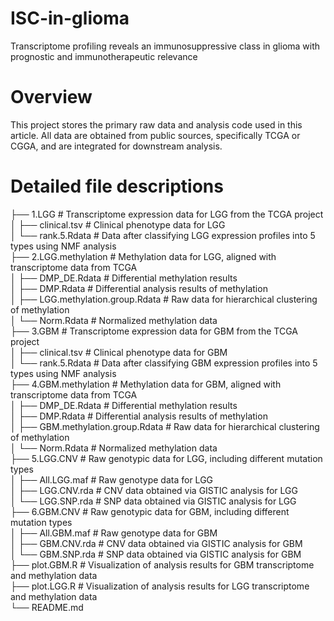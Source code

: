 # ISC-in-glioma
Transcriptome profiling reveals an immunosuppressive class in glioma with prognostic and immunotherapeutic relevance

# Overview
This project stores the primary raw data and analysis code used in this article. All data are obtained from public sources, specifically TCGA or CGGA, and are integrated for downstream analysis.

# Detailed file descriptions
├── 1.LGG                     	# Transcriptome expression data for LGG from the TCGA project  
│   ├── clinical.tsv          	# Clinical phenotype data for LGG  
│   └── rank.5.Rdata          	# Data after classifying LGG expression profiles into 5 types using NMF analysis  
├── 2.LGG.methylation         	# Methylation data for LGG, aligned with transcriptome data from TCGA  
│   ├── DMP_DE.Rdata                  # Differential methylation results  
│   ├── DMP.Rdata                     # Differential analysis results of methylation  
│   ├── LGG.methylation.group.Rdata   # Raw data for hierarchical clustering of methylation  
│   └── Norm.Rdata                    # Normalized methylation data  
├── 3.GBM                     # Transcriptome expression data for GBM from the TCGA project  
│   ├── clinical.tsv          # Clinical phenotype data for GBM  
│   └── rank.5.Rdata          # Data after classifying GBM expression profiles into 5 types using NMF analysis  
├── 4.GBM.methylation         # Methylation data for GBM, aligned with transcriptome data from TCGA  
│   ├── DMP_DE.Rdata                  # Differential methylation results  
│   ├── DMP.Rdata                     # Differential analysis results of methylation  
│   ├── GBM.methylation.group.Rdata   # Raw data for hierarchical clustering of methylation  
│   └── Norm.Rdata                    # Normalized methylation data  
├── 5.LGG.CNV           # Raw genotypic data for LGG, including different mutation types  
│   ├── All.LGG.maf     # Raw genotype data for LGG  
│   ├── LGG.CNV.rda     # CNV data obtained via GISTIC analysis for LGG  
│   └── LGG.SNP.rda     # SNP data obtained via GISTIC analysis for LGG  
├── 6.GBM.CNV           # Raw genotypic data for GBM, including different mutation types  
│   ├── All.GBM.maf     # Raw genotype data for GBM  
│   ├── GBM.CNV.rda     # CNV data obtained via GISTIC analysis for GBM  
│   └── GBM.SNP.rda     # SNP data obtained via GISTIC analysis for GBM  
├── plot.GBM.R          # Visualization of analysis results for GBM transcriptome and methylation data  
├── plot.LGG.R          # Visualization of analysis results for LGG transcriptome and methylation data  
└── README.md
